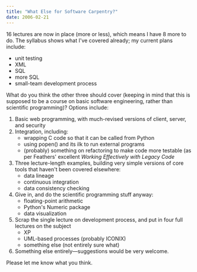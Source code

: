 ```yaml
---
title: "What Else for Software Carpentry?"
date: 2006-02-21
---
```

16 lectures are now in place (more or less), which means I have 8 more to do.  The syllabus shows what I've covered already; my current plans include:
<ul>
  <li>unit testing</li>
  <li>XML</li>
  <li>SQL</li>
  <li>more SQL</li>
  <li>small-team development process</li>
</ul>
What do you think the other three should cover (keeping in mind that this is supposed to be a course on basic software engineering, rather than scientific programming)?  Options include:
<ol>
  <li>Basic web programming, with much-revised versions of client, server, and security</li>
  <li>Integration, including:
<ul>
  <li>wrapping C code so that it can be called from Python</li>
  <li>using popen() and its ilk to run external programs</li>
  <li>(probably) something on refactoring to make code more testable (as per Feathers' excellent <em>Working Effectively with Legacy Code</em></li>
</ul>
</li>
  <li>Three lecture-length examples, building very simple versions of core tools that haven't been covered elsewhere:
<ul>
  <li>data lineage</li>
  <li>continuous integration</li>
  <li>data consistency checking</li>
</ul>
</li>
  <li>Give in, and do the scientific programming stuff anyway:
<ul>
  <li>floating-point arithmetic</li>
  <li>Python's Numeric package</li>
  <li>data visualization</li>
</ul>
</li>
  <li>Scrap the single lecture on development process, and put in four full lectures on the subject
<ul>
  <li>XP</li>
  <li>UML-based processes (probably ICONIX)</li>
  <li>something else (not entirely sure what)</li>
</ul>
</li>
  <li>Something else entirely—suggestions would be very welcome.</li>
</ol>
Please let me know what you think.
